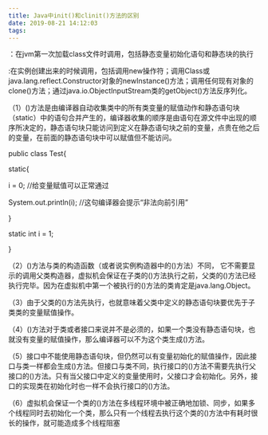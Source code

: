 ```yaml
---
title: Java中init()和clinit()方法的区别
date: 2019-08-21 14:12:03
tags:
---
```


<clinit>：在jvm第一次加载class文件时调用，包括静态变量初始化语句和静态块的执行

<init>:在实例创建出来的时候调用，包括调用new操作符；调用Class或java.lang.reflect.Constructor对象的newInstance()方法；调用任何现有对象的clone()方法；通过java.io.ObjectInputStream类的getObject()方法反序列化。

（1）<clinit>()方法是由编译器自动收集类中的所有类变量的赋值动作和静态语句块（static）中的语句合并产生的，编译器收集的顺序是由语句在源文件中出现的顺序所决定的，静态语句块只能访问到定义在静态语句块之前的变量，点贵在他之后的变量，在前面的静态语句块中可以赋值但不能访问。

public class Test{

static{

i = 0;                                        //给变量赋值可以正常通过

System.out.println(i);               //这句编译器会提示“非法向前引用”

}

static int i = 1;

}

（2）<clinit>()方法与类的构造函数（或者说实例构造器中的<init>()方法）不同， 它不需要显示的调用父类构造器，虚拟机会保证在子类的<init>()方法执行之前，父类的<clinit>()方法已经执行完毕。因为在虚拟机中第一个被执行的<clinit>()方法的类肯定是java.lang.Object。

（3）由于父类的<clinit>()方法先执行，也就意味着父类中定义的静态语句块要优先于子类类的变量赋值操作。

（4）<clinit>()方法对于类或者接口来说并不是必须的，如果一个类没有静态语句块，也就没有变量的赋值操作，那么编译器可以不为这个类生成<clinit>()方法。

（5）接口中不能使用静态语句块，但仍然可以有变量初始化的赋值操作，因此接口与类一样都会生成<clinit>()方法。但接口与类不同，执行接口的<clinit>()方法不需要先执行父接口的<clinit>()方法。只有当父接口中定义的变量使用时，父接口才会初始化。另外，接口的实现类在初始化时也一样不会执行接口的<clinit>()方法。

（6）虚拟机会保证一个类的<clinit>()方法在多线程环境中被正确地加锁、同步，如果多个线程同时去初始化一个类，那么只有一个线程去执行这个类的<clinit>()方法中有耗时很长的操作，就可能造成多个线程阻塞